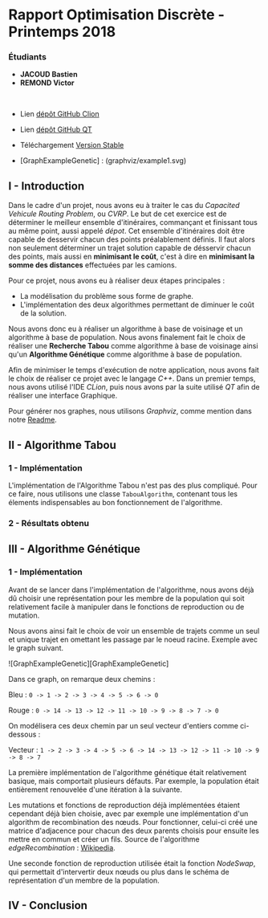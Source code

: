 # Rapport Optimisation Discrète - Printemps 2018

### Étudiants
 - **JACOUD Bastien**
 - **REMOND Victor**
 
 <br>
 
 * Lien [dépôt GitHub Clion](https://github.com/Elomidas/CVRP)
 
 * Lien [dépôt GitHub QT](https://github.com/Elomidas/CVRP-Qt)
 
 * Téléchargement [Version Stable]() 
 
 * [GraphExampleGenetic] : (graphviz/example1.svg)
 
## I - Introduction

Dans le cadre d'un projet, nous avons eu à traiter le cas du *Capacited Vehicule Routing Problem*, ou *CVRP*. 
Le but de cet exercice est de déterminer le meilleur ensemble d'itinéraires, commançant et finissant tous au même point, aussi appelé *dépot*.
Cet ensemble d'itinéraires doit être capable de desservir chacun des points préalablement définis. Il faut alors non seulement déterminer un trajet solution capable de
désservir chacun des points, mais aussi en **minimisant le coût**, c'est à dire en **minimisant la somme des distances** effectuées par les camions.

Pour ce projet, nous avons eu à réaliser deux étapes principales :
 
 - La modélisation du problème sous forme de graphe.
 - L'implémentation des deux algorithmes permettant de diminuer le coût de la solution.
 
Nous avons donc eu à réaliser un algorithme à base de voisinage et un algorithme à base de population. 
Nous avons finalement fait le choix de réaliser une **Recherche Tabou** comme algorithme à base de voisinage ainsi qu'un **Algorithme
Génétique** comme algorithme à base de population.

Afin de minimiser le temps d'exécution de notre application, nous avons fait le choix de réaliser ce projet avec le langage *C++*. Dans un premier temps, 
nous avons utilisé l'IDE *CLion*, puis nous avons par la suite utilisé *QT* afin de réaliser une interface Graphique. 

Pour générer nos graphes, nous utilisons *Graphviz*, comme mention dans notre [Readme](README.md).

## II - Algorithme Tabou

### 1 - Implémentation

L'implémentation de l'Algorithme Tabou n'est pas des plus compliqué. Pour ce faire, nous utilisons une classe ```TabouAlgorithm```, contenant tous les 
élements indispensables au bon fonctionnement de l'algorithme.

### 2 - Résultats obtenu


## III - Algorithme Génétique

### 1 - Implémentation

   Avant de se lancer dans l'implémentation de l'algorithme, nous avons déjà dû choisir une représentation pour les membre de la population qui soit relativement facile à manipuler dans le fonctions de reproduction ou de mutation.
   
   Nous avons ainsi fait le choix de voir un ensemble de trajets comme un seul et unique trajet en omettant les passage par le noeud racine. Exemple avec le graph suivant.
   
   ![GraphExampleGenetic][GraphExampleGenetic]
   
   Dans ce graph, on remarque deux chemins :
   
   Bleu : ```0 -> 1 -> 2 -> 3 -> 4 -> 5 -> 6 -> 0```
   
   Rouge : ```0 -> 14 -> 13 -> 12 -> 11 -> 10 -> 9 -> 8 -> 7 -> 0```
   
   On modélisera ces deux chemin par un seul vecteur d'entiers comme ci-dessous :
   
   Vecteur : ```1 -> 2 -> 3 -> 4 -> 5 -> 6 -> 14 -> 13 -> 12 -> 11 -> 10 -> 9 -> 8 -> 7```

   La première implémentation de l'algorithme génétique était relativement basique, mais comportait plusieurs défauts. Par exemple, la population était entièrement renouvelée d'une itération à la suivante. 
    
   Les mutations et fonctions de reproduction déjà implémentées étaient cependant déjà bien choisie, avec par exemple une implémentation d'un algorithm de recombination des nœuds. Pour fonctionner, celui-ci créé une matrice d'adjacence pour chacun des deux parents choisis pour ensuite les mettre en commun et créer un fils. Source de l'algorithme *edgeRecombination* : [Wikipedia](https://en.wikipedia.org/wiki/Edge_recombination_operator).
   
   Une seconde fonction de reproduction utilisée était la fonction *NodeSwap*, qui permettait d'intervertir deux nœuds ou plus dans le schéma de représentation d'un membre de la population.


## IV - Conclusion